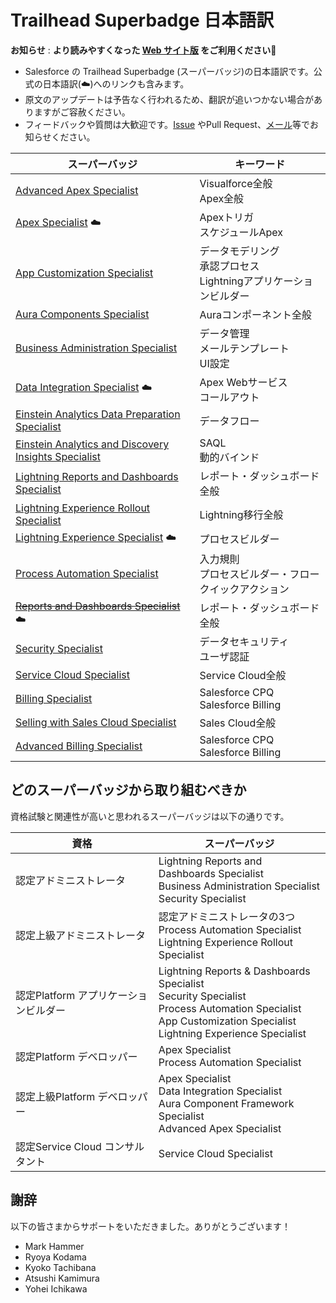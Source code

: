 # Trailhead Superbadge 日本語訳

**お知らせ** : **より読みやすくなった [Web サイト版](https://shunkosa.github.io/trailhead-superbadge-jp) をご利用ください**🎉 

* Salesforce の Trailhead Superbadge (スーパーバッジ)の日本語訳です。公式の日本語訳(☁️)へのリンクも含みます。
* 原文のアップデートは予告なく行われるため、翻訳が追いつかない場合がありますがご容赦ください。
* フィードバックや質問は大歓迎です。[Issue](https://github.com/shunkosa/trailhead-superbadge-jp/issues/new) やPull Request、[メール](mailto:shun.kosaka.102@gmail.com)等でお知らせください。

| スーパーバッジ | キーワード |
|-|-|
| [Advanced Apex Specialist](src/advanced-apex-specialist/advanced-apex-specialist.md)  | Visualforce全般<br>Apex全般|
| [Apex Specialist](https://developer.salesforce.com/jpblogs/2018/05/apex_specialist_superbadge/) ☁️ | Apexトリガ<br>スケジュールApex|
| [App Customization Specialist](src/app-customization-specialist/app-customization-specialist.md) | データモデリング<br>承認プロセス<br>Lightningアプリケーションビルダー|
| [Aura Components Specialist](src/aura-components-specialist/aura-components-specialist.md) | Auraコンポーネント全般 |
| [Business Administration Specialist](src/business-administration-specialist/business-administration-specialist.md) | データ管理<br>メールテンプレート<br>UI設定|
| [Data Integration Specialist](https://developer.salesforce.com/jpblogs/2018/06/data_integration_superbadge/) ☁️ | Apex Webサービス<br>コールアウト|
| [Einstein Analytics Data Preparation Specialist](src/analytics-integration-specialist/analytics-integration-specialist.md) | データフロー|
| [Einstein Analytics and Discovery Insights Specialist](src/analytics-insights-specialist/analytics-insights-specialist.md)| SAQL<br>動的バインド|
| [Lightning Reports and Dashboards Specialist](src/lex-reports-dashboards-specialist/lex-reports-dashboards-specialist.md) | レポート・ダッシュボード全般|
| [Lightning Experience Rollout Specialist](src/lex-rollout-specialist/lex-rollout-specialist.md) | Lightning移行全般|
| [Lightning Experience Specialist](https://developer.salesforce.com/jpblogs/2018/10/lex_specialist_superbadge/) ☁️ | プロセスビルダー|
| [Process Automation Specialist](src/process-automation-specialist/process-automation-specialist.md) | 入力規則<br>プロセスビルダー・フロー<br>クイックアクション|
| ~~[Reports and Dashboards Specialist](https://developer.salesforce.com/jpblogs/2018/04/reports_and_dashboards_superbadge/)~~ ☁️ | レポート・ダッシュボード全般|
| [Security Specialist](src/security-specialist/security-specialist.md) | データセキュリティ<br>ユーザ認証|
| [Service Cloud Specialist](src/service-cloud-admin-specialist/service-cloud-admin-specialist.md) | Service Cloud全般|
| [Billing Specialist](src/billing-specialist/billing-specialist.md)| Salesforce CPQ<br>Salesforce Billing|
| [Selling with Sales Cloud Specialist](src/sales-cloud-specialist/sales-cloud-specialist.md)| Sales Cloud全般|
| [Advanced Billing Specialist](src/advanced-billing-specialist/advanced-billing-specialist.md)|Salesforce CPQ<br>Salesforce Billing|

## どのスーパーバッジから取り組むべきか
資格試験と関連性が高いと思われるスーパーバッジは以下の通りです。

|資格|スーパーバッジ|
|-|-|
|認定アドミニストレータ|Lightning Reports and Dashboards Specialist<br>Business Administration Specialist<br>Security Specialist|
|認定上級アドミニストレータ|認定アドミニストレータの3つ<br>Process Automation Specialist<br>Lightning Experience Rollout Specialist|
|認定Platform アプリケーションビルダー|Lightning Reports & Dashboards Specialist<br>Security Specialist<br>Process Automation Specialist<br>App Customization Specialist<br>Lightning Experience Specialist|
|認定Platform デベロッパー|Apex Specialist<br>Process Automation Specialist |
|認定上級Platform デベロッパー|Apex Specialist<br>Data Integration Specialist<br>Aura Component Framework Specialist<br>Advanced Apex Specialist|
|認定Service Cloud コンサルタント|Service Cloud Specialist|

## 謝辞
以下の皆さまからサポートをいただきました。ありがとうございます！
* Mark Hammer
* Ryoya Kodama
* Kyoko Tachibana
* Atsushi Kamimura
* Yohei Ichikawa
